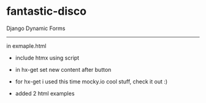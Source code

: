 # fantastic-disco
Django Dynamic Forms 

-----------
in exmaple.html
- include htmx using script
- in hx-get set new content after button
- for hx-get i used this time mocky.io cool stuff, check it out :)


- added 2 html examples